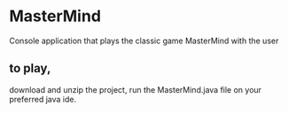 # MasterMind
 Console application that plays the classic game MasterMind with the user

## to play,

download and unzip the project, run the MasterMind.java file on your preferred java ide.

